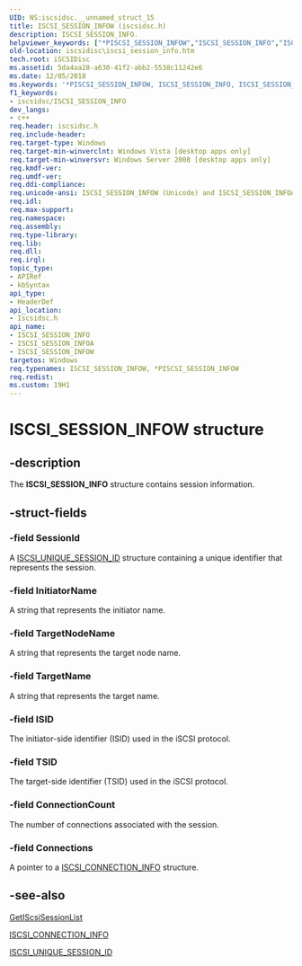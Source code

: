 ```yaml
---
UID: NS:iscsidsc.__unnamed_struct_15
title: ISCSI_SESSION_INFOW (iscsidsc.h)
description: ISCSI_SESSION_INFO.helpviewer_keywords: ["*PISCSI_SESSION_INFOW","ISCSI_SESSION_INFO","ISCSI_SESSION_INFO structure [iSCSI Discovery Library API]","ISCSI_SESSION_INFOA","ISCSI_SESSION_INFOW","PISCSI_SESSION_INFO","PISCSI_SESSION_INFO structure pointer [iSCSI Discovery Library API]","iscsidisc.iscsi_session_info","iscsidsc/ISCSI_SESSION_INFO","iscsidsc/ISCSI_SESSION_INFOA","iscsidsc/ISCSI_SESSION_INFOW","iscsidsc/PISCSI_SESSION_INFO"]
old-location: iscsidisc\iscsi_session_info.htm
tech.root: iSCSIDisc
ms.assetid: 5da4aa28-a630-41f2-abb2-5538c11242e6
ms.date: 12/05/2018
ms.keywords: '*PISCSI_SESSION_INFOW, ISCSI_SESSION_INFO, ISCSI_SESSION_INFO structure [iSCSI Discovery Library API], ISCSI_SESSION_INFOA, ISCSI_SESSION_INFOW, PISCSI_SESSION_INFO, PISCSI_SESSION_INFO structure pointer [iSCSI Discovery Library API], iscsidisc.iscsi_session_info, iscsidsc/ISCSI_SESSION_INFO, iscsidsc/ISCSI_SESSION_INFOA, iscsidsc/ISCSI_SESSION_INFOW, iscsidsc/PISCSI_SESSION_INFO'
f1_keywords:
- iscsidsc/ISCSI_SESSION_INFO
dev_langs:
- c++
req.header: iscsidsc.h
req.include-header: 
req.target-type: Windows
req.target-min-winverclnt: Windows Vista [desktop apps only]
req.target-min-winversvr: Windows Server 2008 [desktop apps only]
req.kmdf-ver: 
req.umdf-ver: 
req.ddi-compliance: 
req.unicode-ansi: ISCSI_SESSION_INFOW (Unicode) and ISCSI_SESSION_INFOA (ANSI)
req.idl: 
req.max-support: 
req.namespace: 
req.assembly: 
req.type-library: 
req.lib: 
req.dll: 
req.irql: 
topic_type:
- APIRef
- kbSyntax
api_type:
- HeaderDef
api_location:
- Iscsidsc.h
api_name:
- ISCSI_SESSION_INFO
- ISCSI_SESSION_INFOA
- ISCSI_SESSION_INFOW
targetos: Windows
req.typenames: ISCSI_SESSION_INFOW, *PISCSI_SESSION_INFOW
req.redist: 
ms.custom: 19H1
---
```


# ISCSI_SESSION_INFOW structure


## -description


The <b>ISCSI_SESSION_INFO</b> structure contains session information.


## -struct-fields




### -field SessionId

A <a href="https://docs.microsoft.com/windows/desktop/api/iscsidsc/ns-iscsidsc-iscsi_unique_session_id">ISCSI_UNIQUE_SESSION_ID</a> structure containing a unique identifier that represents the session.


### -field InitiatorName

A string that represents the initiator name.


### -field TargetNodeName

A string that represents the target node name.


### -field TargetName

A string that represents the target name.


### -field ISID

The initiator-side identifier (ISID) used in the iSCSI protocol.


### -field TSID

The target-side identifier (TSID) used in the iSCSI protocol.


### -field ConnectionCount

The number of connections associated with the session.


### -field Connections

A pointer to a <a href="https://docs.microsoft.com/previous-versions/windows/desktop/api/iscsidsc/ns-iscsidsc-iscsi_connection_infoa">ISCSI_CONNECTION_INFO</a> structure.


## -see-also




<a href="https://docs.microsoft.com/previous-versions/windows/desktop/api/iscsidsc/nf-iscsidsc-getiscsisessionlista">GetIScsiSessionList</a>



<a href="https://docs.microsoft.com/previous-versions/windows/desktop/api/iscsidsc/ns-iscsidsc-iscsi_connection_infoa">ISCSI_CONNECTION_INFO</a>



<a href="https://docs.microsoft.com/windows/desktop/api/iscsidsc/ns-iscsidsc-iscsi_unique_session_id">ISCSI_UNIQUE_SESSION_ID</a>
 

 

